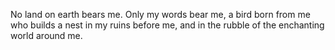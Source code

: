 No land on earth bears me. Only my words bear me,
a bird born from me who builds a nest in my ruins
before me, and in the rubble of the enchanting world around me.
